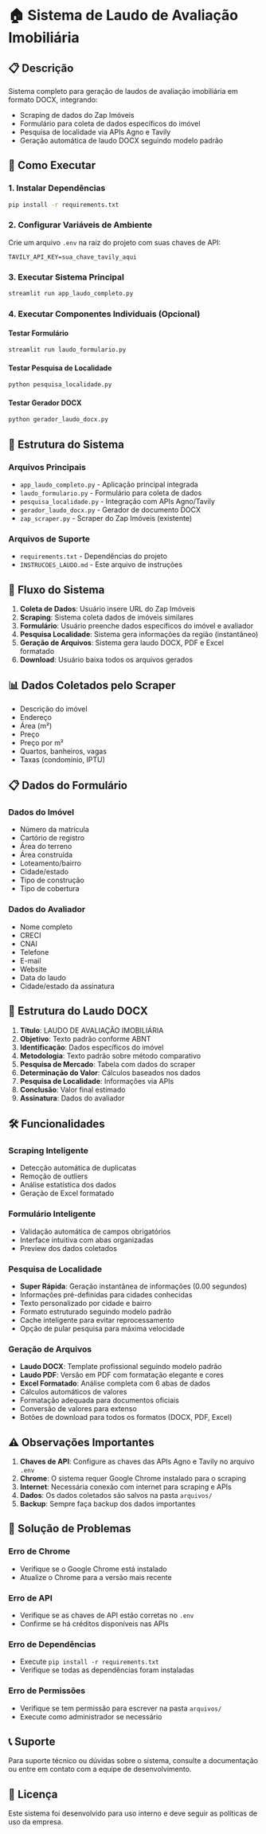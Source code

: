 # 🏠 Sistema de Laudo de Avaliação Imobiliária

## 📋 Descrição
Sistema completo para geração de laudos de avaliação imobiliária em formato DOCX, integrando:
- Scraping de dados do Zap Imóveis
- Formulário para coleta de dados específicos do imóvel
- Pesquisa de localidade via APIs Agno e Tavily
- Geração automática de laudo DOCX seguindo modelo padrão

## 🚀 Como Executar

### 1. Instalar Dependências
```bash
pip install -r requirements.txt
```

### 2. Configurar Variáveis de Ambiente
Crie um arquivo `.env` na raiz do projeto com suas chaves de API:
```
TAVILY_API_KEY=sua_chave_tavily_aqui
```

### 3. Executar Sistema Principal
```bash
streamlit run app_laudo_completo.py
```

### 4. Executar Componentes Individuais (Opcional)

#### Testar Formulário
```bash
streamlit run laudo_formulario.py
```

#### Testar Pesquisa de Localidade
```bash
python pesquisa_localidade.py
```

#### Testar Gerador DOCX
```bash
python gerador_laudo_docx.py
```

## 📁 Estrutura do Sistema

### Arquivos Principais
- `app_laudo_completo.py` - Aplicação principal integrada
- `laudo_formulario.py` - Formulário para coleta de dados
- `pesquisa_localidade.py` - Integração com APIs Agno/Tavily
- `gerador_laudo_docx.py` - Gerador de documento DOCX
- `zap_scraper.py` - Scraper do Zap Imóveis (existente)

### Arquivos de Suporte
- `requirements.txt` - Dependências do projeto
- `INSTRUCOES_LAUDO.md` - Este arquivo de instruções

## 🔄 Fluxo do Sistema

1. **Coleta de Dados**: Usuário insere URL do Zap Imóveis
2. **Scraping**: Sistema coleta dados de imóveis similares
3. **Formulário**: Usuário preenche dados específicos do imóvel e avaliador
4. **Pesquisa Localidade**: Sistema gera informações da região (instantâneo)
5. **Geração de Arquivos**: Sistema gera laudo DOCX, PDF e Excel formatado
6. **Download**: Usuário baixa todos os arquivos gerados

## 📊 Dados Coletados pelo Scraper

- Descrição do imóvel
- Endereço
- Área (m²)
- Preço
- Preço por m²
- Quartos, banheiros, vagas
- Taxas (condomínio, IPTU)

## 📋 Dados do Formulário

### Dados do Imóvel
- Número da matrícula
- Cartório de registro
- Área do terreno
- Área construída
- Loteamento/bairro
- Cidade/estado
- Tipo de construção
- Tipo de cobertura

### Dados do Avaliador
- Nome completo
- CRECI
- CNAI
- Telefone
- E-mail
- Website
- Data do laudo
- Cidade/estado da assinatura

## 📄 Estrutura do Laudo DOCX

1. **Título**: LAUDO DE AVALIAÇÃO IMOBILIÁRIA
2. **Objetivo**: Texto padrão conforme ABNT
3. **Identificação**: Dados específicos do imóvel
4. **Metodologia**: Texto padrão sobre método comparativo
5. **Pesquisa de Mercado**: Tabela com dados do scraper
6. **Determinação do Valor**: Cálculos baseados nos dados
7. **Pesquisa de Localidade**: Informações via APIs
8. **Conclusão**: Valor final estimado
9. **Assinatura**: Dados do avaliador

## 🛠️ Funcionalidades

### Scraping Inteligente
- Detecção automática de duplicatas
- Remoção de outliers
- Análise estatística dos dados
- Geração de Excel formatado

### Formulário Inteligente
- Validação automática de campos obrigatórios
- Interface intuitiva com abas organizadas
- Preview dos dados coletados

### Pesquisa de Localidade
- **Super Rápida**: Geração instantânea de informações (0.00 segundos)
- Informações pré-definidas para cidades conhecidas
- Texto personalizado por cidade e bairro
- Formato estruturado seguindo modelo padrão
- Cache inteligente para evitar reprocessamento
- Opção de pular pesquisa para máxima velocidade

### Geração de Arquivos
- **Laudo DOCX**: Template profissional seguindo modelo padrão
- **Laudo PDF**: Versão em PDF com formatação elegante e cores
- **Excel Formatado**: Análise completa com 6 abas de dados
- Cálculos automáticos de valores
- Formatação adequada para documentos oficiais
- Conversão de valores para extenso
- Botões de download para todos os formatos (DOCX, PDF, Excel)

## ⚠️ Observações Importantes

1. **Chaves de API**: Configure as chaves das APIs Agno e Tavily no arquivo `.env`
2. **Chrome**: O sistema requer Google Chrome instalado para o scraping
3. **Internet**: Necessária conexão com internet para scraping e APIs
4. **Dados**: Os dados coletados são salvos na pasta `arquivos/`
5. **Backup**: Sempre faça backup dos dados importantes

## 🔧 Solução de Problemas

### Erro de Chrome
- Verifique se o Google Chrome está instalado
- Atualize o Chrome para a versão mais recente

### Erro de API
- Verifique se as chaves de API estão corretas no `.env`
- Confirme se há créditos disponíveis nas APIs

### Erro de Dependências
- Execute `pip install -r requirements.txt`
- Verifique se todas as dependências foram instaladas

### Erro de Permissões
- Verifique se tem permissão para escrever na pasta `arquivos/`
- Execute como administrador se necessário

## 📞 Suporte

Para suporte técnico ou dúvidas sobre o sistema, consulte a documentação ou entre em contato com a equipe de desenvolvimento.

## 📝 Licença

Este sistema foi desenvolvido para uso interno e deve seguir as políticas de uso da empresa.
